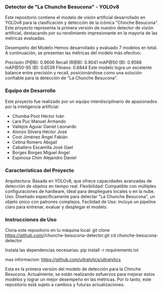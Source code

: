 ### Detector de "La Chunche Besucona" - YOLOv8
Este repositorio contiene el modelo de visión artificial desarrollado en YOLOv8 para la clasificación y detección de la icónica "Chinche Besucona". Este proyecto representa la primera versión de nuestro detector de visión artificial, destacando por su rendimiento impresionante en la mayoría de las métricas evaluadas.

Desempeño del Modelo
Hemos desarrollado y evaluado 7 modelos en total. A continuación, se presentan las métricas del modelo más efectivo:

Precisión (P@B): 0.9606
Recall (R@B): 0.9041
mAP@50 (B): 0.9588
mAP@50-95 (B): 0.6539
Fitness: 0.6844
Este modelo logra un excelente balance entre precisión y recall, posicionándose como una solución confiable para la detección de "La Chunche Besucona".

### Equipo de Desarrollo
Este proyecto fue realizado por un equipo interdisciplinario de apasionados por la inteligencia artificial:


- Chumba Poot Héctor Iván
- Lara Puc Manuel Armando
- Vallejos Aguiar Daniel Leonardo
- Alonzo Silvera Héctor José
- Coot Jiménez Ángel Fabián
- Cetina Romero Abigail
- Caballero Escamilla José Gael
- Borges Borges Miguel Angel
- Espinosa Chim Alejandro Daniel
  

### Características del Proyecto
Arquitectura: Basada en YOLOv8, que ofrece capacidades avanzadas de detección de objetos en tiempo real.
Flexibilidad: Compatible con múltiples configuraciones de hardware, ideal para despliegues locales o en la nube.
Uso: Diseñado específicamente para detectar "La Chunche Besucona", un objeto único con patrones complejos.
Facilidad de Uso: Incluye un pipeline claro para entrenar, evaluar y desplegar el modelo.

### Instrucciones de Uso
Clona este repositorio en tu máquina local:
git clone https://github.com/<usuario>/chunche-besucona-detector.git
cd chunche-besucona-detector

Instala las dependencias necesarias:
pip install -r requirements.txt

mas informacion:
https://github.com/ultralytics/ultralytics

Esta es la primera versión del modelo de detección para la Chinche Besucona. Actualmente, se están realizando esfuerzos para mejorar estos modelos y lograr un mejor desempeño en las métricas. Por lo tanto, este repositorio está sujeto a cambios y futuras actualizaciones.
